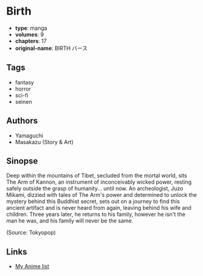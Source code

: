 # Birth

-   **type**: manga
-   **volumes**: 9
-   **chapters**: 17
-   **original-name**: BIRTH バース

## Tags

-   fantasy
-   horror
-   sci-fi
-   seinen

## Authors

-   Yamaguchi
-   Masakazu (Story & Art)

## Sinopse

Deep within the mountains of Tibet, secluded from the mortal world, sits The Arm of Kannon, an instrument of inconceivably wicked power, resting safely outside the grasp of humanity... until now.
An archeologist, Juzo Mikami, dizzied with tales of The Arm's power and determined to unlock the mystery behind this Buddhist secret, sets out on a journey to find this ancient artifact and is never heard from again, leaving behind his wife and children. Three years later, he returns to his family, however he isn't the man he was, and his family will never be the same.

(Source: Tokyopop)

## Links

-   [My Anime list](https://myanimelist.net/manga/129/Birth)
